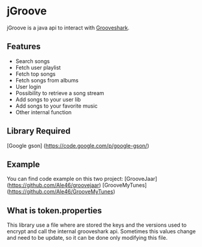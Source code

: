 # jGroove

jGroove is a java api to interact with [Grooveshark](http://grooveshark.com/). 

## Features

 * Search songs
 * Fetch user playlist
 * Fetch top songs
 * Fetch songs from albums
 * User login
 * Possibility to retrieve a song stream
 * Add songs to your user lib
 * Add songs to your favorite music
 * Other internal function
 
 ## Library Required
 
 [Google gson] (https://code.google.com/p/google-gson/)
 
 ## Example
 
 You can find code example on this two project:
 [GrooveJaar] (https://github.com/Ale46/groovejaar)
 [GrooveMyTunes] (https://github.com/Ale46/GrooveMyTunes)
 
 ## What is token.properties
 
 This library use a file where are stored the keys and the versions used to encrypt and call the internal grooveshark api. Sometimes this values change and need to be update, so it can be done only modifying this file. 